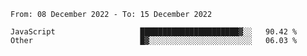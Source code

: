 <!--START_SECTION:waka-->

```text
From: 08 December 2022 - To: 15 December 2022

JavaScript                   ██████████████████████▓░░   90.42 %
Other                        █▓░░░░░░░░░░░░░░░░░░░░░░░   06.03 %
```

<!--END_SECTION:waka-->
